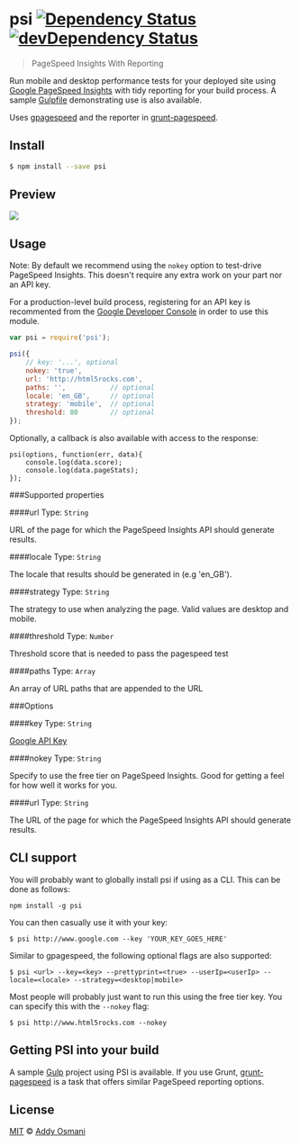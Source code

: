 # psi [![Dependency Status](https://david-dm.org/addyosmani/psi.svg)](https://david-dm.org/addyosmani/psi) [![devDependency Status](https://david-dm.org/addyosmani/psi/dev-status.svg)](https://david-dm.org/addyosmani/psi#info=devDependencies)

> PageSpeed Insights With Reporting

Run mobile and desktop performance tests for your deployed site using [Google PageSpeed Insights](https://developers.google.com/speed/docs/insights/v1/getting_started) with tidy reporting for your build process. A sample [Gulpfile](https://github.com/addyosmani/psi-gulp-sample) demonstrating use is also available.

Uses [gpagespeed](https://github.com/zrrrzzt/gpagespeed/) and the reporter in [grunt-pagespeed](https://github.com/jrcryer/grunt-pagespeed).

## Install

```bash
$ npm install --save psi
```

## Preview

<img src="http://i.imgur.com/pbLR4pV.png"/>

## Usage

Note: By default we recommend using the `nokey` option to test-drive PageSpeed Insights. This doesn't require any extra work on your part nor an API key.

For a production-level build process, registering for an API key is recommented from the [Google Developer Console](https://developers.google.com/speed/docs/insights/v1/getting_started#auth) in order to use this module.

```js
var psi = require('psi');

psi({
	// key: '...', optional
	nokey: 'true',
	url: 'http://html5rocks.com',
	paths: '',           // optional
	locale: 'en_GB',     // optional
	strategy: 'mobile',  // optional
	threshold: 80        // optional
});
```

Optionally, a callback is also available with access to the response:

```
psi(options, function(err, data){
	console.log(data.score);
	console.log(data.pageStats);
});
```

###Supported properties

####url
Type: `String`

URL of the page for which the PageSpeed Insights API should generate results.

####locale
Type: `String`

The locale that results should be generated in (e.g 'en_GB').

####strategy
Type: `String`

The strategy to use when analyzing the page. Valid values are desktop and mobile.

####threshold
Type: `Number`

Threshold score that is needed to pass the pagespeed test

####paths
Type: `Array`

An array of URL paths that are appended to the URL

###Options

####key
Type: `String`

[Google API Key](https://code.google.com/apis/console/)

####nokey
Type: `String`

Specify to use the free tier on PageSpeed Insights. Good for getting a feel for how well it works for you.

####url
Type: `String`

The URL of the page for which the PageSpeed Insights API should generate results.

## CLI support

You will probably want to globally install psi if using as a CLI. This can be done as follows:

```
npm install -g psi
```

You can then casually use it with your key:

```
$ psi http://www.google.com --key 'YOUR_KEY_GOES_HERE'
```

Similar to gpagespeed, the following optional flags are also supported:

```
$ psi <url> --key=<key> --prettyprint=<true> --userIp=<userIp> --locale=<locale> --strategy=<desktop|mobile>
```

Most people will probably just want to run this using the free tier key. You can specify this with the `--nokey` flag:

```
$ psi http://www.html5rocks.com --nokey
```


## Getting PSI into your build

A sample [Gulp](https://github.com/addyosmani/psi-gulp-sample) project using PSI is available. If you use Grunt, [grunt-pagespeed](https://github.com/jrcryer/grunt-pagespeed) is a task that offers similar PageSpeed reporting options.

## License

[MIT](http://opensource.org/licenses/MIT) © [Addy Osmani](http://addyosmani.com)
